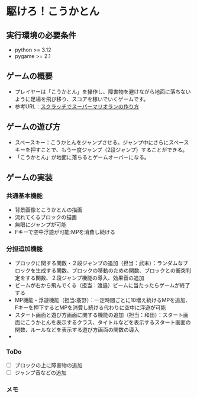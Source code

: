 # 駆けろ！こうかとん

## 実行環境の必要条件
* python >= 3.12
* pygame >= 2.1

## ゲームの概要
* プレイヤーは「こうかとん」を操作し、障害物を避けながら地面に落ちないように足場を飛び移り、スコアを稼いでいくゲームです。
* 参考URL：[スクラッチでスーパーマリオランの作り方](https://bingo-ojisan.xyz/2024/07/20/supermariorun/)

## ゲームの遊び方
* スペースキー：こうかとんをジャンプさせる。ジャンプ中にさらにスペースキーを押すことで、もう一度ジャンプ（2段ジャンプ）することができる。
* 「こうかとん」が地面に落ちるとゲームオーバーになる。

## ゲームの実装
### 共通基本機能
* 背景画像とこうかとんの描画
* 流れてくるブロックの描画
* 無限にジャンプが可能
* Fキーで空中浮遊が可能:MPを消費し続ける

### 分担追加機能
* ブロックに関する関数・２段ジャンプの追加（担当：武末）：ランダムなブロックを生成する関数、ブロックの移動のための関数、ブロックとの衝突判定をする関数、２段ジャンプ機能の導入、効果音の追加
* ビームが右から飛んでくる（担当：渡邉）ビームに当たったらゲームが終了する  
* MP機能・浮遊機能（担当:髙野）：一定時間ごとに10増え続けるMPを追加、Fキーを押下するとMPを消費し続ける代わりに空中に浮遊が可能
* スタート画面と遊び方画面に関する機能の追加（担当：和田）：スタート画面にこうかとんを表示するクラス、タイトルなどを表示するスタート画面の関数、ルールなどを表示する遊び方画面の関数の導入
* 
 

### ToDo
- [ ] ブロックの上に障害物の追加
- [ ] ジャンプ音などの追加

### メモ
